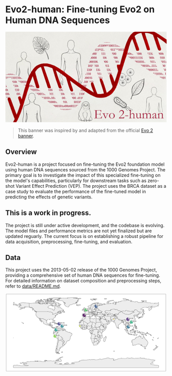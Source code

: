 # Evo2-human: Fine-tuning Evo2 on Human DNA Sequences

![Evo 2-human](Evo2-human.png)

> This banner was inspired by and adapted from the official [Evo 2 banner](github.com/ArcInstitute/evo2).

## Overview
Evo2-human is a project focused on fine-tuning the Evo2 foundation model using human DNA sequences sourced from the 1000 Genomes Project. The primary goal is to investigate the impact of this specialized fine-tuning on the model's capabilities, particularly for downstream tasks such as zero-shot Variant Effect Prediction (VEP). The project uses the BRCA dataset as a case study to evaluate the performance of the fine-tuned model in predicting the effects of genetic variants.

## This is a work in progress.
The project is still under active development, and the codebase is evolving. The model files and performance metrics are not yet finalized but are updated reguarly. The current focus is on establishing a robust pipeline for data acquisition, preprocessing, fine-tuning, and evaluation.

## Data
This project uses the 2013-05-02 release of the 1000 Genomes Project, providing a comprehensive set of human DNA sequences for fine-tuning. For detailed information on dataset composition and preprocessing steps, refer to [data/README.md](data/README.md).


<img src="data/population_map.png" alt="population map" width=700></img>